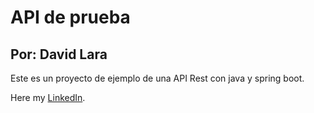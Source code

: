 API de prueba
=============
Por: David Lara
-------------

Este es un proyecto de ejemplo de una API Rest con java y spring boot. 

Here my [LinkedIn](https://www.linkedin.com/in/david-lara-198b82270/).
